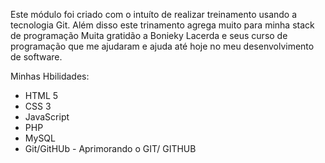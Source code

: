 Este módulo foi criado com o intuíto de realizar treinamento usando a tecnologia Git.
Além disso este trinamento agrega muito para minha stack de programação
Muita gratidão a Bonieky Lacerda e seus curso de programação que me ajudaram e ajuda até hoje no meu desenvolvimento de software.

Minhas Hbilidades:
 - HTML 5
 - CSS 3
 - JavaScript
 - PHP
 - MySQL
 - Git/GitHUb - Aprimorando o GIT/ GITHUB 
 

